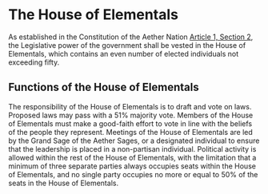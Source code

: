# The House of Elementals
As established in the Constitution of the Aether Nation [Article 1, Section 2](https://github.com/AetherNation/constitution/blob/main/constitution.md), the Legislative power of the government shall be vested in the House of Elementals, which contains an even number of elected individuals not exceeding fifty.

## Functions of the House of Elementals
The responsibility of the House of Elementals is to draft and vote on laws. Proposed laws may pass with a 51% majority vote. Members of the House of Elementals must make a good-faith effort to vote in line with the beliefs of the people they represent. Meetings of the House of Elementals are led by the Grand Sage of the Aether Sages, or a designated individual to ensure that the leadership is placed in a non-partisan individual. Political activity is allowed within the rest of the House of Elementals, with the limitation that a minimum of three separate parties always occupies seats within the House of Elementals, and no single party occupies no more or equal to 50% of the seats in the House of Elementals.